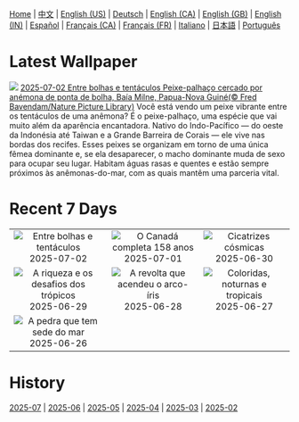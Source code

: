 [Home](../README.md) | [中文](zh-CN.md) | [English (US)](en-US.md) | [Deutsch](de-DE.md) | [English (CA)](en-CA.md) | [English (GB)](en-GB.md) | [English (IN)](en-IN.md) | [Español](es-ES.md) | [Français (CA)](fr-CA.md) | [Français (FR)](fr-FR.md) | [Italiano](it-IT.md) | [日本語](ja-JP.md) | [Português](pt-BR.md)

# Latest Wallpaper
![](https://www.bing.com/th?id=OHR.MaroonClownfish_PT-BR9242833832_UHD.jpg)
[2025-07-02 Entre bolhas e tentáculos Peixe-palhaço cercado por anémona de ponta de bolha, Baía Milne, Papua-Nova Guiné(© Fred Bavendam/Nature Picture Library)](https://www.bing.com/th?id=OHR.MaroonClownfish_PT-BR9242833832_UHD.jpg)
Você está vendo um peixe vibrante entre os tentáculos de uma anêmona? É o peixe-palhaço, uma espécie que vai muito além da aparência encantadora. Nativo do Indo-Pacífico — do oeste da Indonésia até Taiwan e a Grande Barreira de Corais — ele vive nas bordas dos recifes. Esses peixes se organizam em torno de uma única fêmea dominante e, se ela desaparecer, o macho dominante muda de sexo para ocupar seu lugar. Habitam águas rasas e quentes e estão sempre próximos às anêmonas-do-mar, com as quais mantêm uma parceria vital.

# Recent 7 Days
|  |  |  |
|:---:|:---:|:---:|
| ![](https://www.bing.com/th?id=OHR.MaroonClownfish_PT-BR9242833832_400x240.jpg "Entre bolhas e tentáculos") 2025-07-02 | ![](https://www.bing.com/th?id=OHR.CanadaDayFogo_PT-BR9552354869_400x240.jpg "O Canadá completa 158 anos") 2025-07-01 | ![](https://www.bing.com/th?id=OHR.WolfeCrater_PT-BR9729187204_400x240.jpg "Cicatrizes cósmicas") 2025-06-30 |
| ![](https://www.bing.com/th?id=OHR.BandaIsland_PT-BR1841651609_400x240.jpg "A riqueza e os desafios dos trópicos") 2025-06-29 | ![](https://www.bing.com/th?id=OHR.PrideParade_PT-BR2044753051_400x240.jpg "A revolta que acendeu o arco-íris") 2025-06-28 | ![](https://www.bing.com/th?id=OHR.SplendidFrog_PT-BR2454660849_400x240.jpg "Coloridas, noturnas e tropicais") 2025-06-27 |
| ![](https://www.bing.com/th?id=OHR.HorseheadRock_PT-BR5419648033_400x240.jpg "A pedra que tem sede do mar") 2025-06-26 |  |  |

# History
[2025-07](../archives/wallpaper/pt-BR/w_2025_07.md) | [2025-06](../archives/wallpaper/pt-BR/w_2025_06.md) | [2025-05](../archives/wallpaper/pt-BR/w_2025_05.md) | [2025-04](../archives/wallpaper/pt-BR/w_2025_04.md) | [2025-03](../archives/wallpaper/pt-BR/w_2025_03.md) | [2025-02](../archives/wallpaper/pt-BR/w_2025_02.md)
